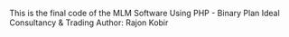 This is the final code of the MLM Software Using PHP - Binary Plan
Ideal Consultancy & Trading
Author: Rajon Kobir


